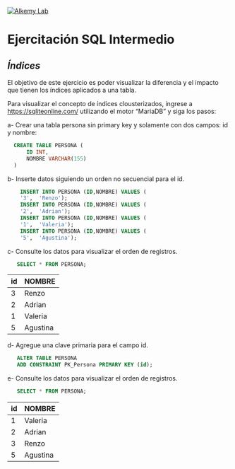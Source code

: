 [![Alkemy Lab](https://academy.alkemy.org/images/alkemy-logo.svg)](https://academy.alkemy.org/)

# Ejercitación SQL Intermedio
## _Índices_

El objetivo de este ejercicio es poder visualizar la diferencia y el impacto que tienen los índices aplicados a una tabla.

Para visualizar el concepto de índices clousterizados, ingrese a https://sqliteonline.com/ utilizando el motor “MariaDB” y siga los pasos:

a-  Crear una tabla persona sin primary key y solamente con dos campos: id y nombre:   
  ```sql
    CREATE TABLE PERSONA (
        ID INT,
        NOMBRE VARCHAR(155)
    )
  ```
b- Inserte datos siguiendo un orden no secuencial para el id.
```sql
    INSERT INTO PERSONA (ID,NOMBRE) VALUES (
    '3',  'Renzo'); 
    INSERT INTO PERSONA (ID,NOMBRE) VALUES (
    '2',  'Adrian'); 
    INSERT INTO PERSONA (ID,NOMBRE) VALUES (
    '1',  'Valeria'); 
    INSERT INTO PERSONA (ID,NOMBRE) VALUES (
    '5',  'Agustina'); 
```

c- Consulte los datos para visualizar el orden de registros.
```sql
   SELECT * FROM PERSONA;
  ```
  
| id             | NOMBRE    | 
|-------------------|-------------|
|  3   | Renzo    |
|  2         | Adrian       |
|  1 | Valeria |
|  5          | Agustina  |

d- Agregue una clave primaria para el campo id.
```sql   
   ALTER TABLE PERSONA
   ADD CONSTRAINT PK_Persona PRIMARY KEY (id);
  ```
e- Consulte los datos para visualizar el orden de registros.
```sql
   SELECT * FROM PERSONA;
  ```
  
| id             | NOMBRE    | 
|-------------------|-------------|
|  1 | Valeria |
|  2         | Adrian       |
|  3   | Renzo    |
|  5          | Agustina  |
